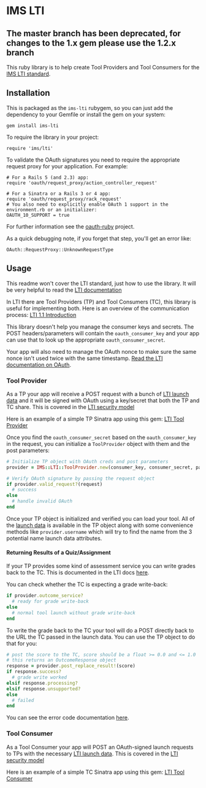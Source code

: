 # IMS LTI

## The master branch has been deprecated, for changes to the 1.x gem please use the 1.2.x branch

This ruby library is to help create Tool Providers and Tool Consumers for the
[IMS LTI standard](http://www.imsglobal.org/lti/index.html).

## Installation
This is packaged as the `ims-lti` rubygem, so you can just add the dependency to
your Gemfile or install the gem on your system:

    gem install ims-lti

To require the library in your project:

    require 'ims/lti'

To validate the OAuth signatures you need to require the appropriate request
proxy for your application. For example:

    # For a Rails 5 (and 2.3) app:
    require 'oauth/request_proxy/action_controller_request'

    # For a Sinatra or a Rails 3 or 4 app:
    require 'oauth/request_proxy/rack_request'
    # You also need to explicitly enable OAuth 1 support in the environment.rb or an initializer:
    OAUTH_10_SUPPORT = true

For further information see the [oauth-ruby](https://github.com/oauth-xx/oauth-ruby) project.

As a quick debugging note, if you forget that step, you'll get an error like:

    OAuth::RequestProxy::UnknownRequestType

## Usage
This readme won't cover the LTI standard, just how to use the library. It will be
very helpful to read the [LTI documentation](http://www.imsglobal.org/lti/index.html)

In LTI there are Tool Providers (TP) and Tool Consumers (TC), this library is
useful for implementing both. Here is an overview of the communication process:
[LTI 1.1 Introduction](http://www.imsglobal.org/LTI/v1p1/ltiIMGv1p1.html#_Toc319560461)

This library doesn't help you manage the consumer keys and secrets. The POST
headers/parameters will contain the `oauth_consumer_key` and your app can use
that to look up the appropriate `oauth_consumer_secret`.

Your app will also need to manage the OAuth nonce to make sure the same nonce
isn't used twice with the same timestamp. [Read the LTI documentation on OAuth](http://www.imsglobal.org/LTI/v1p1/ltiIMGv1p1.html#_Toc319560468).

### Tool Provider
As a TP your app will receive a POST request with a bunch of
[LTI launch data](http://www.imsglobal.org/LTI/v1p1/ltiIMGv1p1.html#_Toc319560465)
and it will be signed with OAuth using a key/secret that both the TP and TC share.
This is covered in the [LTI security model](http://www.imsglobal.org/LTI/v1p1/ltiIMGv1p1.html#_Toc319560466)

Here is an example of a simple TP Sinatra app using this gem:
[LTI Tool Provider](https://github.com/instructure/lti1_tool_provider_example)

Once you find the `oauth_consumer_secret` based on the `oauth_consumer_key` in
the request, you can initialize a `ToolProvider` object with them and the post parameters:

```ruby
# Initialize TP object with OAuth creds and post parameters
provider = IMS::LTI::ToolProvider.new(consumer_key, consumer_secret, params)

# Verify OAuth signature by passing the request object
if provider.valid_request?(request)
  # success
else
  # handle invalid OAuth
end
```

Once your TP object is initialized and verified you can load your tool. All of the
[launch data](http://www.imsglobal.org/LTI/v1p1/ltiIMGv1p1.html#_Toc319560465)
is available in the TP object along with some convenience methods like `provider.username`
which will try to find the name from the 3 potential name launch data attributes.

#### Returning Results of a Quiz/Assignment
If your TP provides some kind of assessment service you can write grades back to
the TC. This is documented in the LTI docs [here](http://www.imsglobal.org/LTI/v1p1/ltiIMGv1p1.html#_Toc319560471).

You can check whether the TC is expecting a grade write-back:

```ruby
if provider.outcome_service?
  # ready for grade write-back
else
  # normal tool launch without grade write-back
end
```

To write the grade back to the TC your tool will do a POST directly back to the
URL the TC passed in the launch data. You can use the TP object to do that for you:

```ruby
# post the score to the TC, score should be a float >= 0.0 and <= 1.0
# this returns an OutcomeResponse object
response = provider.post_replace_result!(score)
if response.success?
  # grade write worked
elsif response.processing?
elsif response.unsupported?
else
  # failed
end
```

You can see the error code documentation
[here](http://www.imsglobal.org/gws/gwsv1p0/imsgws_baseProfv1p0.html#1639667).

### Tool Consumer
As a Tool Consumer your app will POST an OAuth-signed launch requests to TPs with the necessary
[LTI launch data](http://www.imsglobal.org/LTI/v1p1/ltiIMGv1p1.html#_Toc319560465).
This is covered in the [LTI security model](http://www.imsglobal.org/LTI/v1p1/ltiIMGv1p1.html#_Toc319560466)

Here is an example of a simple TC Sinatra app using this gem:
[LTI Tool Consumer](https://github.com/instructure/lti_tool_consumer_example)
